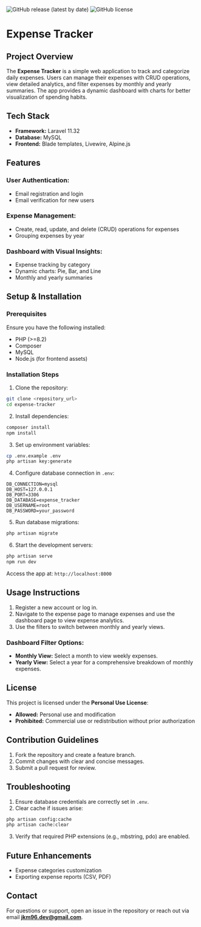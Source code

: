 ![GitHub release (latest by date)](https://img.shields.io/github/v/release/jkm96/expense-tracker?display_name=tag&color=blue)
![GitHub license](https://img.shields.io/github/license/jkm96/expense-tracker?color=green)

# Expense Tracker

## Project Overview
The **Expense Tracker** is a simple web application to track and categorize daily expenses. Users can manage their expenses with CRUD operations, view detailed analytics, and filter expenses by monthly and yearly summaries. The app provides a dynamic dashboard with charts for better visualization of spending habits.

## Tech Stack
- **Framework:** Laravel 11.32
- **Database:** MySQL
- **Frontend:** Blade templates, Livewire, Alpine.js

## Features

### User Authentication:
- Email registration and login
- Email verification for new users

### Expense Management:
- Create, read, update, and delete (CRUD) operations for expenses
- Grouping expenses by year

### Dashboard with Visual Insights:
- Expense tracking by category
- Dynamic charts: Pie, Bar, and Line
- Monthly and yearly summaries

## Setup & Installation

### Prerequisites
Ensure you have the following installed:
- PHP (>=8.2)
- Composer
- MySQL
- Node.js (for frontend assets)

### Installation Steps

1. Clone the repository:

```bash
git clone <repository_url>
cd expense-tracker
```

2. Install dependencies:

```bash
composer install
npm install
```

3. Set up environment variables:

```bash
cp .env.example .env
php artisan key:generate
```

4. Configure database connection in `.env`:

```env
DB_CONNECTION=mysql
DB_HOST=127.0.0.1
DB_PORT=3306
DB_DATABASE=expense_tracker
DB_USERNAME=root
DB_PASSWORD=your_password
```

5. Run database migrations:

```bash
php artisan migrate
```

6. Start the development servers:

```bash
php artisan serve
npm run dev
```

Access the app at: `http://localhost:8000`

## Usage Instructions
1. Register a new account or log in.
2. Navigate to the expense page to manage expenses and use the dashboard page to view expense analytics.
3. Use the filters to switch between monthly and yearly views.

### Dashboard Filter Options:
- **Monthly View:** Select a month to view weekly expenses.
- **Yearly View:** Select a year for a comprehensive breakdown of monthly expenses.

## License
This project is licensed under the **Personal Use License**:
- **Allowed:** Personal use and modification
- **Prohibited:** Commercial use or redistribution without prior authorization

## Contribution Guidelines
1. Fork the repository and create a feature branch.
2. Commit changes with clear and concise messages.
3. Submit a pull request for review.

## Troubleshooting
1. Ensure database credentials are correctly set in `.env`.
2. Clear cache if issues arise:

```bash
php artisan config:cache
php artisan cache:clear
```

3. Verify that required PHP extensions (e.g., mbstring, pdo) are enabled.

## Future Enhancements
- Expense categories customization
- Exporting expense reports (CSV, PDF)

## Contact
For questions or support, open an issue in the repository or reach out via email **jkm96.dev@gmail.com**.



